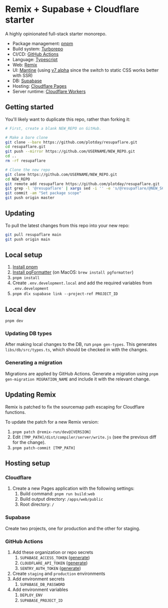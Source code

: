 # Remix + Supabase + Cloudflare starter

A highly opinionated full-stack starter monorepo.

- Package management: [pnpm](https://pnpm.io/)
- Build system: [Turborepo](https://turbo.build/)
- CI/CD: [GitHub Actions](https://github.com/features/actions)
- Language: [Typescript](https://www.typescriptlang.org/)
- Web: [Remix](https://remix.run/)
- UI: [Mantine](https://mantine.dev/) (using [v7 alpha](https://v7.mantine.dev/getting-started) since the switch to static CSS works better with SSR)
- DB: [Supabase](https://supabase.com/)
- Hosting: [Cloudflare Pages](https://pages.cloudflare.com/)
- Server runtime: [Cloudflare Workers](https://workers.cloudflare.com/)

## Getting started

You'll likely want to duplicate this repo, rather than forking it:

```bash
# First, create a blank NEW_REPO on GitHub.

# Make a bare clone
git clone --bare https://github.com/plotday/resupaflare.git
cd resupaflare.git
git push --mirror https://github.com/USERNAME/NEW_REPO.git
cd ..
rm -rf resupaflare

# Clone the new repo
git clone https://github.com/USERNAME/NEW_REPO.git
cd NEW_REPO
git remote add resupaflare https://github.com/plotday/resupaflare.git
git grep -l '@resupaflare' | xargs sed -i '' -e 's/@resupaflare/@NEW_SCOPE/g'
git commit -am "Set package scope"
git push origin master
```

## Updating

To pull the latest changes from this repo into your new repo:

```bash
git pull resupaflare main
git push origin main
```

## Local setup

1. [Install pnpm](https://pnpm.io/installation)
1. [Install pgFormatter](https://github.com/darold/pgFormatter) (on MacOS: `brew install pgformatter`)
1. `pnpm install`
1. Create `.env.development.local` and add the required variables from
   `.env.development`
1. `pnpm dlx supabase link --project-ref PROJECT_ID`

## Local dev

`pnpm dev`

### Updating DB types

After making local changes to the DB, run `pnpm gen-types`. This generates
`libs/db/src/types.ts`, which should be checked in with the changes.

### Generating a migration

Migrations are applied by GitHub Actions. Generate a migration using `pnpm
gen-migration MIGRATION_NAME` and include it with the relevant change.

## Updating Remix

Remix is patched to fix the sourcemap path escaping for Cloudflare functions.

To update the patch for a new Remix version:

1. `pnpm patch @remix-run/dev@[VERSION]`
1. Edit `[TMP_PATH]/dist/compiler/server/write.js` (see the previous diff for the change).
1. `pnpm patch-commit [TMP_PATH]`

## Hosting setup

### Cloudflare

1. Create a new Pages application with the following settings:
   1. Build command: `pnpm run build:web`
   1. Build output directory: `/apps/web/public`
   1. Root directory: `/`

### Supabase

Create two projects, one for production and the other for staging.

### GitHub Actions

1. Add these organization or repo secrets
   1. `SUPABASE_ACCESS_TOKEN` ([generate](https://supabase.com/dashboard/account/tokens))
   2. `CLOUDFLARE_API_TOKEN` ([generate](https://dash.cloudflare.com/profile/api-tokens))
   3. `SENTRY_AUTH_TOKEN` ([generate](https://useplot.sentry.io/settings/account/api/auth-tokens/))
1. Create `staging` and `production` environments
1. Add environment secrets
   1. `SUPABASE_DB_PASSWORD`
1. Add environment variables
   1. `DEPLOY_ENV`
   2. `SUPABASE_PROJECT_ID`
